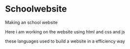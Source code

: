 # Schoolwebsite
Making an school website 
<p> Here i am working on the website  using html and css and js </p>
<p> these languages used to build a website in a efficiency way </p>
